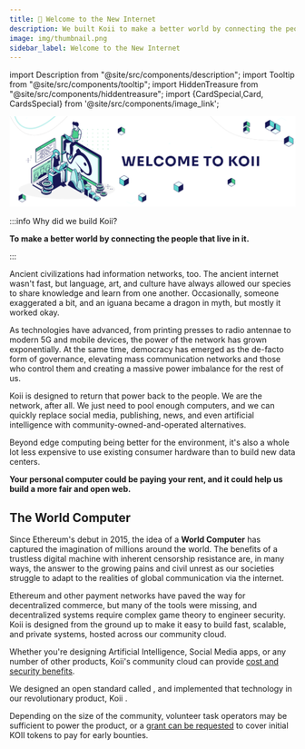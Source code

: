 ```yaml
---
title: 🎏 Welcome to the New Internet
description: We built Koii to make a better world by connecting the people that live in it.
image: img/thumbnail.png
sidebar_label: Welcome to the New Internet
---
```

import Description from "@site/src/components/description";
import Tooltip from "@site/src/components/tooltip";
import HiddenTreasure from "@site/src/components/hiddentreasure";
import {CardSpecial,Card, CardsSpecial} from '@site/src/components/image_link';


![banner](<./img/Welcome to Koii-X.svg>)

:::info Why did we build Koii?

**To make a better world by connecting the people that live in it.**

:::

Ancient civilizations had information networks, too. The ancient internet wasn't fast, but language, art, and culture have always allowed our species to share knowledge and learn from one another. Occasionally, someone exaggerated a bit, and an iguana became a dragon in myth, but mostly it worked okay.

As technologies have advanced, from printing presses to radio antennae to modern 5G and mobile devices, the power of the network has grown exponentially. At the same time, democracy has emerged as the de-facto form of governance, elevating mass communication networks and those who control them and creating a massive power imbalance for the rest of us.

Koii is designed to return that power back to the people. We are the network, after all. We just need to pool enough computers, and we can quickly replace social media, publishing, news, and even artificial intelligence with community-owned-and-operated alternatives.

Beyond edge computing being better for the environment, it's also a whole lot less expensive to use existing consumer hardware than to build new data centers.

**Your personal computer could be paying your rent, and it could help us build a more fair and open web.**

## The World Computer

Since Ethereum's debut in 2015, the idea of a **World Computer** has captured the imagination of millions around the world. The benefits of a trustless digital machine with inherent censorship resistance are, in many ways, the answer to the growing pains and civil unrest as our societies struggle to adapt to the realities of global communication via the internet.

Ethereum and other payment networks have paved the way for decentralized commerce, but many of the tools were missing, and decentralized systems require complex game theory to engineer security. Koii is designed from the ground up to make it easy to build fast, scalable, and private systems, hosted across our community cloud.

<Description text="Building your next project on Koii might be cheaper, but it will also be more secure, and our community would love to help." />

Whether you're designing Artificial Intelligence, Social Media apps, or any number of other products, Koii's community cloud can provide [cost and security benefits](/concepts/what-are-tasks/what-are-tasks/nodes-vs-servers).

We designed an open standard called <Tooltip text="Gradual Consensus"/>, and implemented that technology in our revolutionary product, Koii <Tooltip text="Tasks"/>.

Depending on the size of the community, volunteer task operators may be sufficient to power the product, or a [grant can be requested](https://share.hsforms.com/16Xmwya9wQcClwavDXdtlJQc20dg) to cover initial KOII tokens to pay for early bounties.&#x20;

<HiddenTreasure />

<CardsSpecial>

<CardSpecial
    title="<p>🛠️ <strong>Tools</strong></p>"
    description=" <p>Building something great is a waste of time if no one can use it. That's why we've built industry-leading tools to secure your assets, trade your personal computing power, and onboard your community.</p>"
    link="tools"
    linkText="Try out the Koii Tools"
    svgName="tools2"
    cardPerRow="2"
  />
<CardSpecial
    title="<p>💡 <strong>Philosophy of Decentralization</strong></p>"
    description=" <p>For too long, power has been concentrated on just a small part of the world's population. The internet has the power to fix this, but not the way it's been built so far.</p>"
    link="philosophy"
    linkText="Learn more about why Koii was built"
    svgName="Philosophy"
    cardPerRow="2"
  />
</CardsSpecial>
